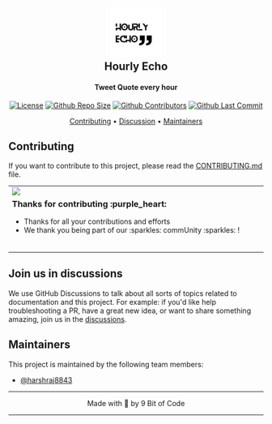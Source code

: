 <h2 align="center">
    <a href="https://twitter.com/hourly_echo">
        <img src="LOGO.png" alt="Hourly Echo" width="100" />
    </a>
    <br>
    Hourly Echo
    <br>
</h2>

<h4 align="center">Tweet Quote every hour</a>
</h4>

<div align="center">

[![License][1]][2] [![Github Repo Size][3]][4] [![Github Contributors][5]][6] [![Github Last Commit][7]][8]

</div>

<p align="center">
  <a href="#contributing">Contributing</a> •
  <a href="#join-us-in-discussions">Discussion</a> •
  <a href="#maintainers">Maintainers</a>
</p>

## Contributing

If you want to contribute to this project, please read the [CONTRIBUTING.md](CONTRIBUTING.md) file.

<table>
  <tr>
    <td>
    <img align="left" src="https://raw.githubusercontent.com/codinasion/.github/master/assets/octocat.png" width="190">
    <h3>Thanks for contributing :purple_heart:</h3>
    <ul>
      <li>Thanks for all your contributions and efforts</li>
      <li>We thank you being part of our :sparkles: commUnity :sparkles: !</li>
    </ul>
    <img width="900" height="0">
    </td>
  </tr>
</table>

## Join us in discussions

We use GitHub Discussions to talk about all sorts of topics related to documentation and this project. For example: if you'd like help troubleshooting a PR, have a great new idea, or want to share something amazing, join us in the [discussions][11].

## Maintainers

This project is maintained by the following team members:

- [@harshraj8843](https://github.com/harshraj8843)

---

<p align="center">
Made with 💖 by 9 Bit of Code
</p>

---

[1]: https://img.shields.io/github/license/9bitofcode/hourly-echo
[2]: https://github.com/9bitofcode/hourly-echo/blob/master/LICENSE.md "License"
[3]: https://img.shields.io/github/repo-size/9bitofcode/hourly-echo "Repo Size"
[4]: https://github.com/9bitofcode/hourly-echo
[5]: https://img.shields.io/github/contributors/9bitofcode/hourly-echo "Contributors"
[6]: https://github.com/9bitofcode/hourly-echo/graphs/contributors
[7]: https://img.shields.io/github/last-commit/9bitofcode/hourly-echo "Last Commit"
[8]: https://github.com/9bitofcode/hourly-echo/graphs/commit-activity
[11]: https://github.com/orgs/9bitofcode/discussions "Discussions"
